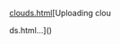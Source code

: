 [clouds.html](https://github.com/user-attachments/files/21956200/clouds.html)[Uploading clou<!DOCTYPE html>
<html lang="ko">
<head>
  <meta charset="UTF-8">
  <title>Interactive Clouds</title>
  <script src="https://cdnjs.cloudflare.com/ajax/libs/p5.js/1.6.0/p5.min.js"></script>
</head>
<body>
<script>

let cloudAmount = 5, humidity = 60, windSpeed = 1.5, windDir = 0;
let temp = 15;       
let t = 0;

let currentColor, targetColor;
let intensity = 0;      
let maxIntensity = 10;  
let clickCount = 0;     

let clouds = [];

function setup() {
  createCanvas(800, 800);
  noStroke();
  frameRate(60);

  currentColor = color(255-50, 255-100, 255-200);
  targetColor = currentColor;

  for(let i=0; i<500; i++){
    clouds.push(new Cloud());
  }
}

function draw() {
  background(255);
  translate(width/2, height/2);

  // 온도 색상
  if (temp < 0) targetColor = color(255-80, 255-120, 255-200);
  else if (temp < 15) targetColor = color(255-100, 255-160, 255-255);
  else if (temp < 25) targetColor = color(255-180, 255-220, 255-140);
  else targetColor = color(255-255, 255-160, 255-100);

  currentColor = lerpColor(currentColor, targetColor, 0.04);

  for(let c of clouds){
    c.update();
    c.display();
  }

  t += windSpeed * 0.05 * intensity;

  let targetIntensity = 0.5;
  intensity += (targetIntensity - intensity) * 0.08;

  temp = lerp(temp, 15, 0.01);

  fill(0);
  textAlign(CENTER);
  textSize(24);
  text(clickCount, 0, height/2 - 20);
}

class Cloud {
  constructor(){
    this.baseRadius = random(0, 300);
    this.angle = random(TWO_PI);
    this.radius = this.baseRadius;
    this.size = map(this.baseRadius, 0, 300, 6, 1.5);
    this.alpha = map(this.baseRadius, 0, 300, 150, 50);
    this.lightning = false;
    this.lightningMaxSize = 0;
    this.updatePos();
  }

  updatePos(){
    this.x = cos(this.angle) * this.radius;
    this.y = sin(this.angle) * this.radius;
  }

  update(){
    let chaos = intensity * 0.5;
    this.angle += 0.002 + 0.01 * chaos;
    this.radius = this.baseRadius + sin(t*0.5 + this.angle*2) * 2 * chaos;
    this.updatePos();

    let lightningChance = intensity * map(clickCount, 1, 50, 0.2, 5);
    if(!this.lightning && random(1000) < lightningChance){
      this.lightning = true;
      this.lightningMaxSize = this.size*2 + map(clickCount, 1, 50, 2, 80);
    }

    if(this.lightning){
      let targetSize = this.size*2 + intensity*8;
      this.lightningMaxSize = lerp(this.lightningMaxSize, targetSize, 0.2);
      if(intensity < 0.6){
        this.lightning = false;
      }
    } else {
      this.lightningMaxSize = lerp(this.lightningMaxSize, 0, 0.2);
    }
  }

  display(){
    fill(0, this.alpha);
    ellipse(this.x, this.y, this.size, this.size);

    if(this.lightningMaxSize > 0.5){
      for(let i=0; i<3; i++){
        let factor = 0.5 + 0.25*i;
        fill(0, this.alpha * (1.0 - i*0.2));
        ellipse(this.x, this.y, this.lightningMaxSize*factor, this.lightningMaxSize*factor);
      }
    }
  }
}

function mousePressed() {
  clickCount++;
  let clickFactor = map(clickCount, 1, 50, 0.2, 5);
  intensity += clickFactor;
  intensity = constrain(intensity, 0.5, maxIntensity);

  cloudAmount += random(-0.5, 0.5);
  humidity += random(-3, 3);
  windSpeed += random(-0.2, 0.2);
  temp += random(-1.5, 1.5);

  cloudAmount = constrain(cloudAmount, 0, 10);
  humidity = constrain(humidity, 30, 100);
  windSpeed = constrain(windSpeed, 0.5, 3);
  temp = constrain(temp, -5, 35);
}

</script>
</body>
</html>
ds.html…]()

